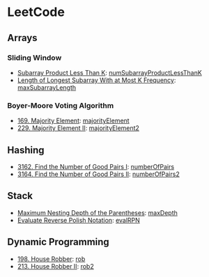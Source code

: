 # LeetCode
## Arrays

### Sliding Window 
* [Subarray Product Less Than K](https://leetcode.com/problems/subarray-product-less-than-k): [numSubarrayProductLessThanK](./src/numSubarrayProductLessThanK.js)
* [Length of Longest Subarray With at Most K Frequency](https://leetcode.com/problems/length-of-longest-subarray-with-at-most-k-frequency): [maxSubarrayLength](./src/maxSubarrayLength.js)

### Boyer-Moore Voting Algorithm
* [169. Majority Element](https://leetcode.com/problems/majority-element): [majorityElement](./src/majorityElement.js)
* [229. Majority Element II](https://leetcode.com/problems/majority-element-ii): [majorityElement2](./src/majorityElement2.js)

## Hashing 
* [3162. Find the Number of Good Pairs I](https://leetcode.com/problems/find-the-number-of-good-pairs-i): [numberOfPairs](./src/numberOfPairs.js)
* [3164. Find the Number of Good Pairs II](https://leetcode.com/problems/find-the-number-of-good-pairs-ii): [numberOfPairs2](./src/numberOfPairs2.js)

## Stack 
* [Maximum Nesting Depth of the Parentheses](https://leetcode.com/problems/maximum-nesting-depth-of-the-parentheses): [maxDepth](./src/maxDepth.js)
* [Evaluate Reverse Polish Notation](https://leetcode.com/problems/evaluate-reverse-polish-notation): [evalRPN](./src/evalRPN.js)

## Dynamic Programming 
* [198. House Robber](https://leetcode.com/problems/house-robber): [rob](./src/rob.js)
* [213. House Robber II](https://leetcode.com/problems/house-robber-ii): [rob2](./src/rob2.js)